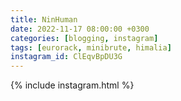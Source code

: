 ```yaml
---
title: NinHuman
date: 2022-11-17 08:00:00 +0300
categories: [blogging, instagram]
tags: [eurorack, minibrute, himalia]
instagram_id: ClEqvBpDU3G
---
```


{% include instagram.html %}